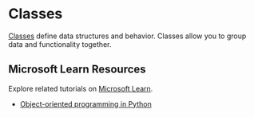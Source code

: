 # Classes

[Classes](https://docs.python.org/3/tutorial/classes.html) define data structures and behavior. Classes allow you to group data and functionality together.

## Microsoft Learn Resources

Explore related tutorials on [Microsoft Learn](https://learn.microsoft.com/?WT.mc_id=python-c9-niner).

- [Object-oriented programming in Python](https://docs.microsoft.com/learn/modules/python-object-oriented-programming/?WT.mc_id=python-c9-niner)